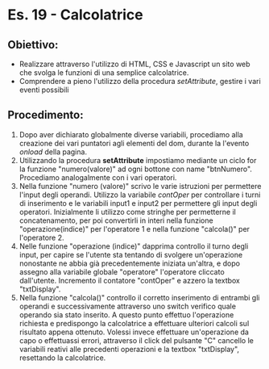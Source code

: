 # Es. 19 - Calcolatrice
## Obiettivo: 
* Realizzare attraverso l'utilizzo di HTML, CSS e Javascript un sito web che svolga le funzioni di una semplice calcolatrice.
* Comprendere a pieno l'utilizzo della procedura *setAttribute*, gestire i vari eventi possibili
## Procedimento:
1. Dopo aver dichiarato globalmente diverse variabili, procediamo alla creazione dei vari puntatori agli elementi del dom, durante la  l'evento *onload* della pagina.
2. Utilizzando la procedura **setAttribute** impostiamo mediante un ciclo for la funzione "numero(valore)" ad ogni bottone con name "btnNumero". Procediamo analogalmente con i vari operatori.
3. Nella funzione "numero (valore)" scrivo le varie istruzioni per permettere l'input degli operandi. Utilizzo la variabile *contOper* per controllare i turni di inserimento e le variabili input1 e input2 per permettere gli input degli operatori. Inizialmente li utilizzo come stringhe per permetterne il concatenamento, per poi convertirli in interi nella funzione "operazione(indice)" per l'operatore 1 e nella funzione "calcola()" per l'operatore 2.
4. Nelle funzione "operazione (indice)" dapprima controllo il turno degli input, per capire se l'utente sta tentando di svolgere un'operazione nonostante ne abbia già precedentemente iniziata un'altra, e dopo assegno alla variabile globale "operatore" l'operatore cliccato dall'utente. Incremento il contatore "contOper" e azzero la textbox "txtDisplay".
5. Nella funzione "calcola()" controllo il corretto inserimento di entrambi gli operandi e successivamente attraverso uno switch verifico quale operando sia stato inserito. A questo punto effettuo l'operazione richiesta e predispongo la calcolatrice a effettuare ulteriori calcoli sul risultato appena ottenuto. Volessi invece effettuare un'operazione da capo o effettuassi errori, attraverso il click del pulsante "C" cancello le variabili reativi alle precedenti operazioni e la textbox "txtDisplay", resettando la calcolatrice. 


